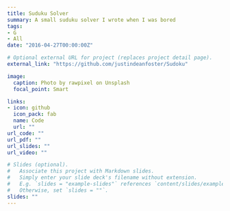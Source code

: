 ```yaml
---
title: Suduku Solver
summary: A small suduku solver I wrote when I was bored
tags:
- G
- All
date: "2016-04-27T00:00:00Z"

# Optional external URL for project (replaces project detail page).
external_link: "https://github.com/justindeanfoster/Sudoku"

image:
  caption: Photo by rawpixel on Unsplash
  focal_point: Smart

links:
- icon: github
  icon_pack: fab
  name: Code
  url: ""
url_code: ""
url_pdf: ""
url_slides: ""
url_video: ""

# Slides (optional).
#   Associate this project with Markdown slides.
#   Simply enter your slide deck's filename without extension.
#   E.g. `slides = "example-slides"` references `content/slides/example-slides.md`.
#   Otherwise, set `slides = ""`.
slides: ""
---
```

